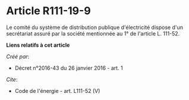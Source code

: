 # Article R111-19-9

Le comité du système de distribution publique d'électricité dispose d'un secrétariat assuré par la société mentionnée au 1°
de l'article L. 111-52.

**Liens relatifs à cet article**

_Créé par_:

  - Décret n°2016-43 du 26 janvier 2016 - art. 1

_Cite_:

  - Code de l'énergie - art. L111-52 (V)
